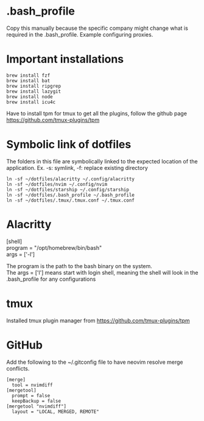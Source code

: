 # .bash_profile
Copy this manually because the specific company might change what is required in the .bash_profile. Example configuring proxies.

# Important installations

  `brew install fzf`  
  `brew install bat`    
  `brew install ripgrep`  
  `brew install lazygit`  
  `brew install node`  
  `brew install icu4c`

  Have to install tpm for tmux to get all the plugins, follow the github page https://github.com/tmux-plugins/tpm

# Symbolic link of dotfiles

The folders in this file are symbolically linked to the expected location of the application.
Ex. -s: symlink, -f: replace existing directory

  `ln -sf ~/dotfiles/alacritty ~/.config/alacritty`  
  `ln -sf ~/dotfiles/nvim ~/.config/nvim`  
  `ln -sf ~/dotfiles/starship ~/.config/starship`  
  `ln -sf ~/dotfiles/.bash_profile ~/.bash_profile`  
  `ln -sf ~/dotfiles/.tmux/.tmux.conf ~/.tmux.conf`  

# Alacritty

[shell]  
  program = "/opt/homebrew/bin/bash"  
  args = ['-l']  

The program is the path to the bash binary on the system.  
The args = ['l'] means start with login shell, meaning the shell will look in the .bash_profile for any configurations  

# tmux  
  
Installed tmux plugin manager from https://github.com/tmux-plugins/tpm

# GitHub

Add the following to the ~/.gitconfig file to have neovim resolve merge conflicts.
```
[merge]
  tool = nvimdiff
[mergetool]
  prompt = false
  keepBackup = false
[mergetool "nvimdiff"]
  layout = "LOCAL, MERGED, REMOTE"
```
